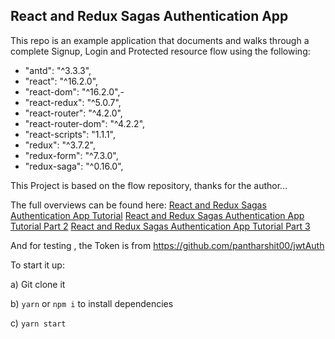 ## React and Redux Sagas Authentication App

This repo is an example application that documents and walks through a complete Signup, Login and Protected resource flow using the following:

- "antd": "^3.3.3",
- "react": "^16.2.0",
- "react-dom": "^16.2.0",-
- "react-redux": "^5.0.7",
- "react-router": "^4.2.0",
- "react-router-dom": "^4.2.2",
- "react-scripts": "1.1.1",
- "redux": "^3.7.2",
- "redux-form": "^7.3.0",
- "redux-saga": "^0.16.0",

This Project is based on the flow repository, thanks for the author...

The full overviews can be found here:
[React and Redux Sagas Authentication App Tutorial](http://start.jcolemorrison.com/react-and-redux-sagas-authentication-app-tutorial/)
[React and Redux Sagas Authentication App Tutorial Part 2](http://start.jcolemorrison.com/react-and-redux-sagas-authentication-app-tutorial-part-2/)
[React and Redux Sagas Authentication App Tutorial Part 3](http://start.jcolemorrison.com/react-and-redux-sagas-authentication-app-tutorial-part-3/)

And for testing , the Token is from https://github.com/pantharshit00/jwtAuth

To start it up:

a) Git clone it

b) `yarn` or `npm i` to install dependencies

c) `yarn start`